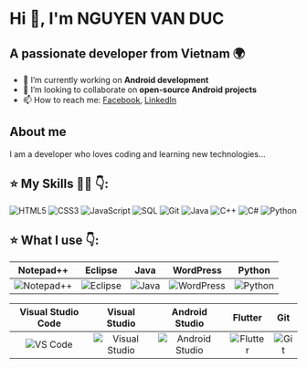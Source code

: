 
# Hi 👋, I'm NGUYEN VAN DUC

## A passionate developer from Vietnam 🌍

- 🔭 I’m currently working on **Android development**  
- 👯 I’m looking to collaborate on **open-source Android projects**  
- 📫 How to reach me: [Facebook](https://facebook.com/duccguccii), [LinkedIn](https://linkedin.com/in/yourprofile)

## About me
I am a developer who loves coding and learning new technologies...




## ⭐ My Skills 👨‍💻 👇:

![HTML5](https://img.shields.io/badge/HTML5-E34F26?style=for-the-badge&logo=html5&logoColor=white)
![CSS3](https://img.shields.io/badge/CSS3-1572B6?style=for-the-badge&logo=css3&logoColor=white)
![JavaScript](https://img.shields.io/badge/JavaScript-F7DF1E?style=for-the-badge&logo=javascript&logoColor=black)
![SQL](https://img.shields.io/badge/SQL-003B57?style=for-the-badge&logo=postgresql&logoColor=white)
![Git](https://img.shields.io/badge/Git-F05032?style=for-the-badge&logo=git&logoColor=white)
![Java](https://img.shields.io/badge/Java-ED8B00?style=for-the-badge&logo=java&logoColor=white)
![C++](https://img.shields.io/badge/C++-00599C?style=for-the-badge&logo=cplusplus&logoColor=white)
![C#](https://img.shields.io/badge/C%23-239120?style=for-the-badge&logo=c-sharp&logoColor=white)
![Python](https://img.shields.io/badge/Python-3776AB?style=for-the-badge&logo=python&logoColor=white)

## ⭐ What I use 👇:

| Notepad++ | Eclipse | Java | WordPress | Python |
|:---------:|:-------:|:----:|:---------:|:------:|
| ![Notepad++](https://img.shields.io/badge/Notepad++-90E59A?style=for-the-badge&logo=notepadplusplus&logoColor=black) | ![Eclipse](https://img.shields.io/badge/Eclipse-2C2255?style=for-the-badge&logo=eclipse&logoColor=white) | ![Java](https://img.shields.io/badge/Java-ED8B00?style=for-the-badge&logo=java&logoColor=white) | ![WordPress](https://img.shields.io/badge/WordPress-21759B?style=for-the-badge&logo=wordpress&logoColor=white) | ![Python](https://img.shields.io/badge/Python-3776AB?style=for-the-badge&logo=python&logoColor=white) |

| Visual Studio Code | Visual Studio | Android Studio | Flutter | Git |
|:------------------:|:-------------:|:--------------:|:-------:|:---:|
| ![VS Code](https://img.shields.io/badge/VS%20Code-007ACC?style=for-the-badge&logo=visual-studio-code&logoColor=white) | ![Visual Studio](https://img.shields.io/badge/Visual_Studio-5C2D91?style=for-the-badge&logo=visual-studio&logoColor=white) | ![Android Studio](https://img.shields.io/badge/Android_Studio-3DDC84?style=for-the-badge&logo=android-studio&logoColor=white) | ![Flutter](https://img.shields.io/badge/Flutter-02569B?style=for-the-badge&logo=flutter&logoColor=white) | ![Git](https://img.shields.io/badge/Git-F05032?style=for-the-badge&logo=git&logoColor=white) |


